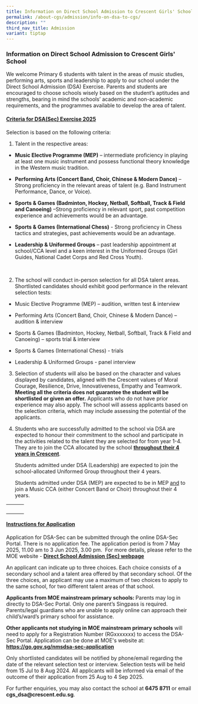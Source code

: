 ```yaml
---
title: Information on Direct School Admission to Crescent Girls' School
permalink: /about-cgs/admission/info-on-dsa-to-cgs/
description: ""
third_nav_title: Admission
variant: tiptap
---
```

<h3><strong>Information on Direct School Admission to Crescent Girls' School</strong></h3>
<p></p>
<p>We welcome Primary 6 students with talent in the areas of music studies,
performing arts, sports and leadership to apply to our school under the
Direct School Admission (DSA) Exercise.&nbsp;Parents and students are encouraged
to choose schools wisely based on the student’s aptitudes and strengths,
bearing in mind the schools’ academic and non-academic requirements, and
the programmes available to develop the area of talent.</p>
<p></p>
<h4><strong><u>Criteria for DSA(Sec) Exercise 2025</u></strong></h4>
<p>Selection is based on the following criteria:</p>
<ol data-tight="true" class="tight">
<li>
<p>Talent in the respective areas:&nbsp;</p>
</li>
</ol>
<ul data-tight="true" class="tight">
<li>
<p><strong>Music Elective Programme (MEP)</strong> – intermediate proficiency
in playing at least one music instrument and possess functional theory
knowledge in the Western music tradition.</p>
</li>
<li>
<p><strong>Performing Arts (Concert Band, Choir, Chinese &amp; Modern Dance)</strong> –
Strong proficiency in the relevant areas of talent (e.g. Band Instrument
Performance, Dance, or Voice).</p>
</li>
<li>
<p><strong>Sports &amp; Games (Badminton, Hockey, Netball, Softball, Track &amp; Field and Canoeing)</strong> –Strong
proficiency in relevant sport, past competition experience and achievements
would be an advantage.</p>
</li>
<li>
<p><strong>Sports &amp; Games (International Chess)</strong> - Strong proficiency
in Chess tactics and strategies, past achievements would be an advantage.</p>
</li>
<li>
<p><strong>Leadership &amp; Uniformed Groups</strong> – past leadership appointment
at school/CCA level and a keen interest in the Uniformed Groups (Girl Guides,
National Cadet Corps and Red Cross Youth).</p>
</li>
</ul>
<p>&nbsp;</p>
<ol start="2" data-tight="true" class="tight">
<li>
<p>The school will conduct in-person selection for all DSA talent areas.&nbsp;
Shortlisted candidates should exhibit good performance in the relevant
selection tests:</p>
</li>
</ol>
<ul data-tight="true" class="tight">
<li>
<p>Music Elective Programme (MEP) – audition, written test &amp; interview</p>
</li>
<li>
<p>Performing Arts (Concert Band, Choir, Chinese &amp; Modern Dance) – audition
&amp; interview</p>
</li>
<li>
<p>Sports &amp; Games (Badminton, Hockey, Netball, Softball, Track &amp;
Field and Canoeing) – sports trial &amp; interview</p>
</li>
<li>
<p>Sports &amp; Games (International Chess) - trials</p>
</li>
<li>
<p>Leadership &amp; Uniformed Groups - panel interview</p>
</li>
</ul>
<p></p>
<ol start="3" data-tight="true" class="tight">
<li>
<p>Selection of students will also be based on the character and values displayed
by candidates, aligned with the Crescent values of Moral Courage, Resilience,
Drive, Innovativeness, Empathy and Teamwork. <strong>Meeting all the criteria does not guarantee the student will be shortlisted or given an offer.</strong> Applicants
who do not have prior experience may also apply. The school will assess
applicants based on the selection criteria, which may include assessing
the potential of the applicants.&nbsp;</p>
</li>
</ol>
<p></p>
<ol start="4" data-tight="true" class="tight">
<li>
<p>Students who are successfully admitted to the school via DSA are expected
to honour their commitment to the school and participate in the activities
related to the talent they are selected for from year 1-4. They are to
join the CCA allocated by the school <strong><u>throughout their 4 years in Crescent</u></strong>.</p>
<p></p>
<p>Students admitted under DSA (Leadership) are expected to join the school-allocated
Uniformed Group throughout their 4 years.</p>
<p></p>
<p>Students admitted under DSA (MEP) are expected to be in MEP <u>and</u> to
join a Music CCA (either Concert Band or Choir) throughout their 4 years.</p>
</li>
</ol>
<p></p>
<table style="minWidth: 75px">
<colgroup>
<col>
<col>
<col>
</colgroup>
<tbody>
<tr>
<th rowspan="1" colspan="1">
<p></p>
</th>
<th rowspan="1" colspan="1">
<p></p>
</th>
<th rowspan="1" colspan="1">
<p></p>
</th>
</tr>
</tbody>
</table>
<p></p>
<h4><strong><u>Instructions for Application</u></strong></h4>
<p>Application for DSA-Sec can be submitted through the online DSA-Sec Portal.&nbsp;There
is no application fee.&nbsp;The application period is from 7 May 2025,
11.00 am to 3 Jun 2025, 3.00 pm.&nbsp; For more details, please refer to
the MOE website - <strong><a href="https://www.moe.gov.sg/secondary/dsa" rel="noopener noreferrer nofollow" target="_blank">Direct School Admission (Sec) webpage</a></strong>
</p>
<p>An applicant can indicate up to three choices. Each choice consists of
a secondary school and a talent area offered by that secondary school.&nbsp;Of
the three choices, an applicant may use a maximum of two choices to apply
to the same school, for two different talent areas of that school.</p>
<p><strong>Applicants from MOE mainstream primary schools: </strong>Parents
may log in directly to DSA-Sec Portal. Only one parent’s Singpass is required.
Parents/legal guardians who are unable to apply online can approach their
child’s/ward’s primary school for assistance.</p>
<p><strong>Other applicants not studying in MOE mainstream primary schools</strong> will
need to apply for a Registration Number (RGxxxxxxx) to access the DSA-Sec
Portal. Application can be done at MOE's website at: <strong><a href="https://go.gov.sg/nmsdsa-sec-application" rel="noopener noreferrer nofollow" target="_blank">https://go.gov.sg/nmsdsa-sec-application</a></strong>
</p>
<p></p>
<p>Only shortlisted candidates will be notified by phone/email regarding
the date of the relevant selection test or interview. Selection tests will
be held from 15 Jul to 8 Aug 2024.&nbsp;All applicants will be informed
via email of the outcome of their application from 25 Aug to 4 Sep 2025.</p>
<p></p>
<p>For further enquiries, you may also contact the school at <strong>6475 8711</strong> or
email <strong><a rel="noopener noreferrer nofollow" target="_blank">cgs_dsa@crescent.edu.sg</a></strong>.&nbsp;</p>
<p>&nbsp;</p>